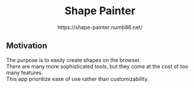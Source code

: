 <div align="center">
<h1>Shape Painter</h1>
https://shape-painter.numb86.net/
</div>


## Motivation

The purpose is to easily create shapes on the browser.  
There are many more sophisticated tools, but they come at the cost of too many features.  
This app prioritize ease of use rather than customizability.